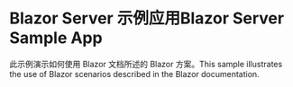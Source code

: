 # <a name="blazor-server-sample-app"></a><span data-ttu-id="5e030-101">Blazor Server 示例应用</span><span class="sxs-lookup"><span data-stu-id="5e030-101">Blazor Server Sample App</span></span>

<span data-ttu-id="5e030-102">此示例演示如何使用 Blazor 文档所述的 Blazor 方案。</span><span class="sxs-lookup"><span data-stu-id="5e030-102">This sample illustrates the use of Blazor scenarios described in the Blazor documentation.</span></span>
